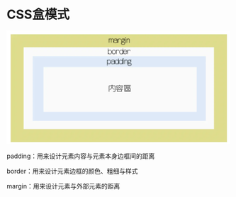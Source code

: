 # CSS盒模式


![](assets/CSS盒模式/CSS盒模式.png)

padding：用来设计元素内容与元素本身边框间的距离

border：用来设计元素边框的颜色、粗细与样式

margin：用来设计元素与外部元素的距离
